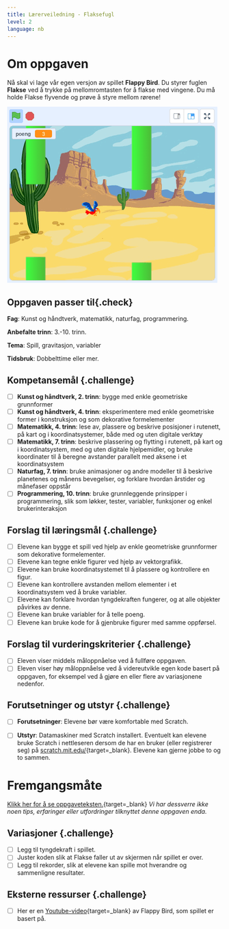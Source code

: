 ```yaml
---
title: Lærerveiledning - Flaksefugl
level: 2
language: nb
---
```


# Om oppgaven
Nå skal vi lage vår egen versjon av spillet __Flappy Bird__. Du styrer
fuglen __Flakse__ ved å trykke på mellomromtasten for å flakse med
vingene. Du må holde Flakse flyvende og prøve å styre mellom rørene!

![](flaksefugl.png)

## Oppgaven passer til{.check}
 __Fag__: Kunst og håndtverk, matematikk, naturfag, programmering.

__Anbefalte trinn__: 3.-10. trinn.

__Tema__: Spill, gravitasjon, variabler

__Tidsbruk__: Dobbelttime eller mer.

## Kompetansemål {.challenge}
- [ ] __Kunst og håndtverk,  2. trinn__: bygge med enkle geometriske grunnformer
- [ ] __Kunst og håndtverk, 4. trinn__: eksperimentere med enkle geometriske former i konstruksjon og som dekorative formelementer
- [ ] __Matematikk, 4. trinn__: lese av, plassere og beskrive posisjoner i rutenett, på kart og i koordinatsystemer, både med og uten digitale verktøy
- [ ] __Matematikk, 7. trinn__: beskrive plassering og flytting i rutenett, på kart og i koordinatsystem, med og uten digitale hjelpemidler, og bruke koordinater til å beregne avstander parallelt med aksene i et koordinatsystem
- [ ] __Naturfag, 7. trinn__: bruke animasjoner og andre modeller til å beskrive planetenes og månens bevegelser, og forklare hvordan årstider og månefaser oppstår
- [ ] __Programmering, 10. trinn__: bruke grunnleggende prinsipper i programmering, slik som løkker, tester, variabler, funksjoner og enkel brukerinteraksjon

## Forslag til læringsmål {.challenge}

- [ ] Elevene kan bygge et spill ved hjelp av enkle geometriske grunnformer som dekorative formelementer.
- [ ] Elevene kan tegne enkle figurer ved hjelp av vektorgrafikk.
- [ ] Elevene kan bruke koordinatsystemet til å plassere og kontrollere en figur.
- [ ] Elevene kan kontrollere avstanden mellom elementer i et koordinatsystem ved å bruke variabler.
- [ ] Elevene kan forklare hvordan tyngdekraften fungerer, og at alle objekter påvirkes av denne.
- [ ] Elevene kan bruke variabler for å telle poeng.
- [ ] Elevene kan bruke kode for å gjenbruke figurer med samme oppførsel.

## Forslag til vurderingskriterier {.challenge}

- [ ] Eleven viser middels måloppnåelse ved å fullføre oppgaven.
- [ ] Eleven viser høy måloppnåelse ved å videreutvikle egen kode basert på oppgaven, for eksempel ved å gjøre en eller flere av variasjonene nedenfor.

## Forutsetninger og utstyr {.challenge}
- [ ]  __Forutsetninger__: Elevene bør være komfortable med Scratch.

- [ ] __Utstyr__: Datamaskiner med Scratch installert. Eventuelt kan elevene bruke Scratch i nettleseren dersom de har en bruker (eller registrerer seg) på [scratch.mit.edu/](http://scratch.mit.edu/){target=_blank}. Elevene kan gjerne jobbe to og to sammen.

# Fremgangsmåte
[Klikk her for å se oppgaveteksten.](../flaksefugl/flaksefugl.html){target=_blank}
_Vi har dessverre ikke noen tips, erfaringer eller utfordringer tilknyttet denne oppgaven enda._

## Variasjoner {.challenge}
- [ ] Legg til tyngdekraft i spillet.
- [ ] Juster koden slik at Flakse faller ut av skjermen når spillet er over.
- [ ] Legg til rekorder, slik at elevene kan spille mot hverandre og sammenligne resultater.

## Eksterne ressurser {.challenge}
- [ ] Her er en [Youtube-video](https://www.youtube.com/watch?v%3DfQoJZuBwrkU){target=_blank} av Flappy Bird, som spillet er basert på.
